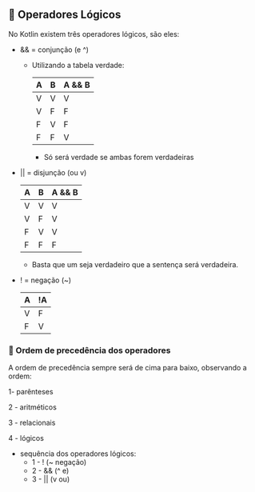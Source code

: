 ## :loudspeaker: Operadores Lógicos

No Kotlin existem três operadores lógicos, são eles:

- && = conjunção (e ^)

  - Utilizando a tabela verdade:

    | A    | B    | A && B |
    | ---- | ---- | ------ |
    | V    | V    | V      |
    | V    | F    | F      |
    | F    | V    | F      |
    | F    | F    | V      |

    * Só será verdade se ambas forem verdadeiras

      

- || = disjunção (ou v)

  | A    | B    | A && B |
  | ---- | ---- | ------ |
  | V    | V    | V      |
  | V    | F    | V      |
  | F    | V    | V      |
  | F    | F    | F      |

  	-  Basta que um seja verdadeiro que a sentença será verdadeira.

  

- ! = negação (~)

  | A    | !A   |
  | ---- | ---- |
  | V    | F    |
  | F    | V    |

  

### :orange_book: Ordem de precedência dos operadores

A ordem de precedência sempre será de cima para baixo, observando a ordem:

1- parênteses

2 - aritméticos

3 - relacionais

4 - lógicos

 - sequência dos operadores lógicos:
   	- 1 - ! (~ negação)
   	- 2 - && (^ e)
   	- 3 - || (v ou)

